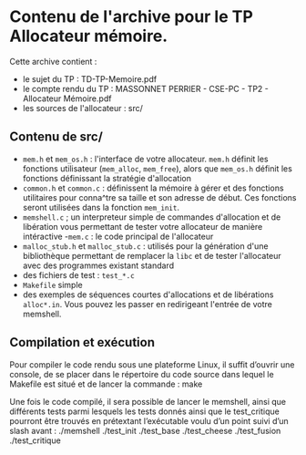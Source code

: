 # Contenu de l'archive pour le TP Allocateur mémoire.

Cette archive contient :
*  le sujet du TP : TD-TP-Memoire.pdf
*  le compte rendu du TP : MASSONNET PERRIER - CSE-PC - TP2 - Allocateur Mémoire.pdf
*  les sources de l'allocateur : src/

## Contenu de src/
- `mem.h` et `mem_os.h` : l'interface de votre allocateur. 
  `mem.h` définit les fonctions utilisateur (`mem_alloc`, `mem_free`), 
   alors que `mem_os.h` définit les fonctions définissant la stratégie d'allocation
- `common.h` et `common.c` : définissent la mémoire à gérer et des fonctions utilitaires pour conna^tre sa taille et son adresse de début.
  Ces fonctions seront utilisées dans la fonction `mem_init`.
- `memshell.c` ; un interpreteur simple de commandes d'allocation et de libération 
   vous permettant de tester votre allocateur de manière intéractive
-`mem.c` : le code principal de l'allocateur
- `malloc_stub.h` et `malloc_stub.c` : utilisés pour la génération d'une bibliothèque permettant
  de remplacer la `libc` et de tester l'allocateur avec des programmes existant standard
- des fichiers de test : `test_*.c`
- `Makefile` simple
- des exemples de séquences courtes d'allocations et de libérations `alloc*.in`. 
  Vous pouvez les passer en redirigeant l'entrée de votre memshell.

## Compilation et exécution
Pour compiler le code rendu sous une plateforme Linux, il suffit d’ouvrir une console, 
de se placer dans le répertoire du code source dans lequel le Makefile est situé et de 
lancer la commande : 
    make

Une fois le code compilé, il sera possible de lancer le memshell, ainsi que différents 
tests parmi lesquels les tests donnés ainsi que le test_critique pourront être trouvés 
en prétextant l’exécutable voulu d’un point suivi d’un slash avant : 
    ./memshell
    ./test_init
    ./test_base
    ./test_cheese
    ./test_fusion
    ./test_critique
